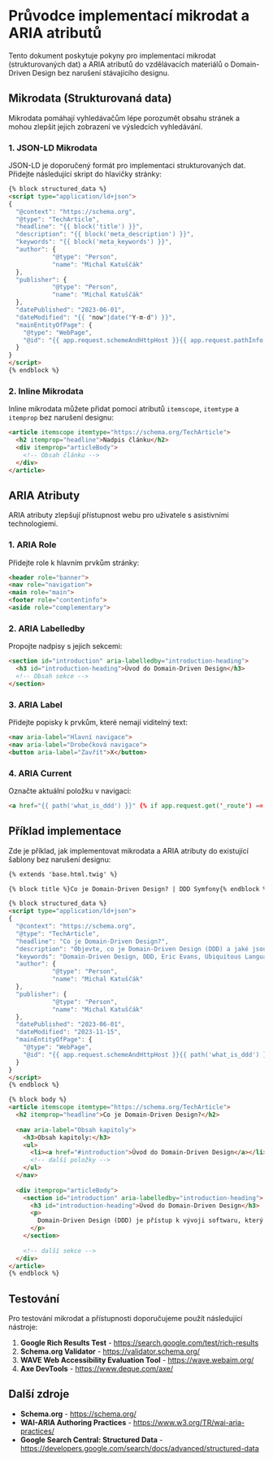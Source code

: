 # Průvodce implementací mikrodat a ARIA atributů

Tento dokument poskytuje pokyny pro implementaci mikrodat (strukturovaných dat) a ARIA atributů do vzdělávacích materiálů o Domain-Driven Design bez narušení stávajícího designu.

## Mikrodata (Strukturovaná data)

Mikrodata pomáhají vyhledávačům lépe porozumět obsahu stránek a mohou zlepšit jejich zobrazení ve výsledcích vyhledávání.

### 1. JSON-LD Mikrodata

JSON-LD je doporučený formát pro implementaci strukturovaných dat. Přidejte následující skript do hlavičky stránky:

```html
{% block structured_data %}
<script type="application/ld+json">
{
  "@context": "https://schema.org",
  "@type": "TechArticle",
  "headline": "{{ block('title') }}",
  "description": "{{ block('meta_description') }}",
  "keywords": "{{ block('meta_keywords') }}",
  "author": {
            "@type": "Person",
            "name": "Michal Katuščák"
  },
  "publisher": {
            "@type": "Person",
            "name": "Michal Katuščák"
  },
  "datePublished": "2023-06-01",
  "dateModified": "{{ "now"|date("Y-m-d") }}",
  "mainEntityOfPage": {
    "@type": "WebPage",
    "@id": "{{ app.request.schemeAndHttpHost }}{{ app.request.pathInfo }}"
  }
}
</script>
{% endblock %}
```

### 2. Inline Mikrodata

Inline mikrodata můžete přidat pomocí atributů `itemscope`, `itemtype` a `itemprop` bez narušení designu:

```html
<article itemscope itemtype="https://schema.org/TechArticle">
  <h2 itemprop="headline">Nadpis článku</h2>
  <div itemprop="articleBody">
    <!-- Obsah článku -->
  </div>
</article>
```

## ARIA Atributy

ARIA atributy zlepšují přístupnost webu pro uživatele s asistivními technologiemi.

### 1. ARIA Role

Přidejte role k hlavním prvkům stránky:

```html
<header role="banner">
<nav role="navigation">
<main role="main">
<footer role="contentinfo">
<aside role="complementary">
```

### 2. ARIA Labelledby

Propojte nadpisy s jejich sekcemi:

```html
<section id="introduction" aria-labelledby="introduction-heading">
  <h3 id="introduction-heading">Úvod do Domain-Driven Design</h3>
  <!-- Obsah sekce -->
</section>
```

### 3. ARIA Label

Přidejte popisky k prvkům, které nemají viditelný text:

```html
<nav aria-label="Hlavní navigace">
<nav aria-label="Drobečková navigace">
<button aria-label="Zavřít">X</button>
```

### 4. ARIA Current

Označte aktuální položku v navigaci:

```html
<a href="{{ path('what_is_ddd') }}" {% if app.request.get('_route') == 'what_is_ddd' %}aria-current="page"{% endif %}>Co je DDD?</a>
```

## Příklad implementace

Zde je příklad, jak implementovat mikrodata a ARIA atributy do existující šablony bez narušení designu:

```html
{% extends 'base.html.twig' %}

{% block title %}Co je Domain-Driven Design? | DDD Symfony{% endblock %}

{% block structured_data %}
<script type="application/ld+json">
{
  "@context": "https://schema.org",
  "@type": "TechArticle",
  "headline": "Co je Domain-Driven Design?",
  "description": "Objevte, co je Domain-Driven Design (DDD) a jaké jsou jeho základní principy.",
  "keywords": "Domain-Driven Design, DDD, Eric Evans, Ubiquitous Language, Bounded Context",
  "author": {
            "@type": "Person",
            "name": "Michal Katuščák"
  },
  "publisher": {
            "@type": "Person",
            "name": "Michal Katuščák"
  },
  "datePublished": "2023-06-01",
  "dateModified": "2023-11-15",
  "mainEntityOfPage": {
    "@type": "WebPage",
    "@id": "{{ app.request.schemeAndHttpHost }}{{ path('what_is_ddd') }}"
  }
}
</script>
{% endblock %}

{% block body %}
<article itemscope itemtype="https://schema.org/TechArticle">
  <h2 itemprop="headline">Co je Domain-Driven Design?</h2>
  
  <nav aria-label="Obsah kapitoly">
    <h3>Obsah kapitoly:</h3>
    <ul>
      <li><a href="#introduction">Úvod do Domain-Driven Design</a></li>
      <!-- další položky -->
    </ul>
  </nav>
  
  <div itemprop="articleBody">
    <section id="introduction" aria-labelledby="introduction-heading">
      <h3 id="introduction-heading">Úvod do Domain-Driven Design</h3>
      <p>
        Domain-Driven Design (DDD) je přístup k vývoji softwaru, který se zaměřuje na doménu, doménovou logiku a doménový model.
      </p>
    </section>
    
    <!-- další sekce -->
  </div>
</article>
{% endblock %}
```

## Testování

Pro testování mikrodat a přístupnosti doporučujeme použít následující nástroje:

1. **Google Rich Results Test** - https://search.google.com/test/rich-results
2. **Schema.org Validator** - https://validator.schema.org/
3. **WAVE Web Accessibility Evaluation Tool** - https://wave.webaim.org/
4. **Axe DevTools** - https://www.deque.com/axe/

## Další zdroje

- **Schema.org** - https://schema.org/
- **WAI-ARIA Authoring Practices** - https://www.w3.org/TR/wai-aria-practices/
- **Google Search Central: Structured Data** - https://developers.google.com/search/docs/advanced/structured-data
